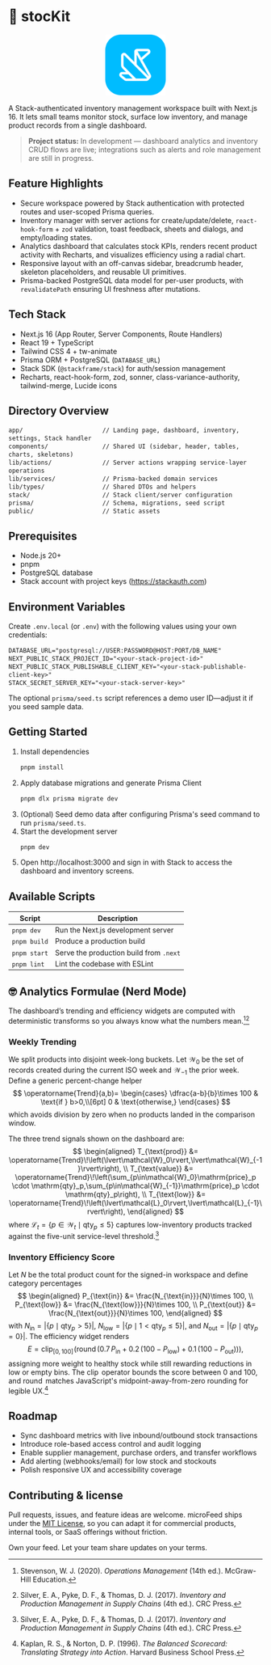 # 🦜 stocKit

<!-- PROJECT LOGO -->
<p align="center">
  <a href="#">
    <img src="public/icon.png" alt="stocKit Logo" width="120" height="120">
  </a>
</p>

A Stack-authenticated inventory management workspace built with Next.js 16. It lets small teams monitor stock, surface low inventory, and manage product records from a single dashboard.

> **Project status:** In development — dashboard analytics and inventory CRUD flows are live; integrations such as alerts and role management are still in progress.

## Feature Highlights
- Secure workspace powered by Stack authentication with protected routes and user-scoped Prisma queries.
- Inventory manager with server actions for create/update/delete, `react-hook-form` + `zod` validation, toast feedback, sheets and dialogs, and empty/loading states.
- Analytics dashboard that calculates stock KPIs, renders recent product activity with Recharts, and visualizes efficiency using a radial chart.
- Responsive layout with an off-canvas sidebar, breadcrumb header, skeleton placeholders, and reusable UI primitives.
- Prisma-backed PostgreSQL data model for per-user products, with `revalidatePath` ensuring UI freshness after mutations.

## Tech Stack
- Next.js 16 (App Router, Server Components, Route Handlers)
- React 19 + TypeScript
- Tailwind CSS 4 + tw-animate
- Prisma ORM + PostgreSQL (`DATABASE_URL`)
- Stack SDK (`@stackframe/stack`) for auth/session management
- Recharts, react-hook-form, zod, sonner, class-variance-authority, tailwind-merge, Lucide icons

## Directory Overview
```
app/                      // Landing page, dashboard, inventory, settings, Stack handler
components/               // Shared UI (sidebar, header, tables, charts, skeletons)
lib/actions/              // Server actions wrapping service-layer operations
lib/services/             // Prisma-backed domain services
lib/types/                // Shared DTOs and helpers
stack/                    // Stack client/server configuration
prisma/                   // Schema, migrations, seed script
public/                   // Static assets
```

## Prerequisites
- Node.js 20+
- pnpm
- PostgreSQL database
- Stack account with project keys (https://stackauth.com)

## Environment Variables
Create `.env.local` (or `.env`) with the following values using your own credentials:

```
DATABASE_URL="postgresql://USER:PASSWORD@HOST:PORT/DB_NAME"
NEXT_PUBLIC_STACK_PROJECT_ID="<your-stack-project-id>"
NEXT_PUBLIC_STACK_PUBLISHABLE_CLIENT_KEY="<your-stack-publishable-client-key>"
STACK_SECRET_SERVER_KEY="<your-stack-server-key>"
```

The optional `prisma/seed.ts` script references a demo user ID—adjust it if you seed sample data.

## Getting Started
1. Install dependencies
   ```bash
   pnpm install
   ```
2. Apply database migrations and generate Prisma Client
   ```bash
   pnpm dlx prisma migrate dev
   ```
3. (Optional) Seed demo data after configuring Prisma's seed command to run `prisma/seed.ts`.
4. Start the development server
   ```bash
   pnpm dev
   ```
5. Open http://localhost:3000 and sign in with Stack to access the dashboard and inventory screens.

## Available Scripts
| Script        | Description                              |
|---------------|------------------------------------------|
| `pnpm dev`    | Run the Next.js development server       |
| `pnpm build`  | Produce a production build               |
| `pnpm start`  | Serve the production build from `.next`  |
| `pnpm lint`   | Lint the codebase with ESLint            |

## 🤓 Analytics Formulae (Nerd Mode)
The dashboard’s trending and efficiency widgets are computed with deterministic transforms so you always know what the numbers mean.[^1][^2]

### Weekly Trending
We split products into disjoint week-long buckets. Let $\mathcal{W}_0$ be the set of records created during the current ISO week and $\mathcal{W}_{-1}$ the prior week. Define a generic percent-change helper
$$
\operatorname{Trend}(a,b)=
\begin{cases}
\dfrac{a-b}{b}\times 100 & \text{if } b>0,\\[6pt]
0 & \text{otherwise,}
\end{cases}
$$
which avoids division by zero when no products landed in the comparison window.

The three trend signals shown on the dashboard are:
$$
\begin{aligned}
T_{\text{prod}} &= \operatorname{Trend}\!\left(\lvert\mathcal{W}_0\rvert,\lvert\mathcal{W}_{-1}\rvert\right), \\
T_{\text{value}} &= \operatorname{Trend}\!\left(\sum_{p\in\mathcal{W}_0}\mathrm{price}_p \cdot \mathrm{qty}_p,\sum_{p\in\mathcal{W}_{-1}}\mathrm{price}_p \cdot \mathrm{qty}_p\right), \\
T_{\text{low}} &= \operatorname{Trend}\!\left(\lvert\mathcal{L}_0\rvert,\lvert\mathcal{L}_{-1}\rvert\right),
\end{aligned}
$$
where $\mathcal{L}_t=\{p\in\mathcal{W}_t\mid \mathrm{qty}_p\leq 5\}$ captures low-inventory products tracked against the five-unit service-level threshold.[^2]

### Inventory Efficiency Score
Let $N$ be the total product count for the signed-in workspace and define category percentages
$$
\begin{aligned}
P_{\text{in}} &= \frac{N_{\text{in}}}{N}\times 100, \\
P_{\text{low}} &= \frac{N_{\text{low}}}{N}\times 100, \\
P_{\text{out}} &= \frac{N_{\text{out}}}{N}\times 100,
\end{aligned}
$$
with $N_{\text{in}}=\lvert\{p\mid \mathrm{qty}_p>5\}\rvert$, $N_{\text{low}}=\lvert\{p\mid 1<\mathrm{qty}_p\leq 5\}\rvert$, and $N_{\text{out}}=\lvert\{p\mid \mathrm{qty}_p=0\}\rvert$. The efficiency widget renders
$$
E = \operatorname{clip}_{[0,100]}\!\left(\operatorname{round}\left(0.7\,P_{\text{in}} + 0.2\,(100-P_{\text{low}}) + 0.1\,(100-P_{\text{out}})\right)\right),
$$
assigning more weight to healthy stock while still rewarding reductions in low or empty bins. The $\operatorname{clip}$ operator bounds the score between 0 and 100, and $\operatorname{round}$ matches JavaScript's midpoint-away-from-zero rounding for legible UX.[^3]

## Roadmap
- Sync dashboard metrics with live inbound/outbound stock transactions
- Introduce role-based access control and audit logging
- Enable supplier management, purchase orders, and transfer workflows
- Add alerting (webhooks/email) for low stock and stockouts
- Polish responsive UX and accessibility coverage

## Contributing & license
Pull requests, issues, and feature ideas are welcome. microFeed ships under the [MIT License](./LICENSE), so you can adapt it for commercial products, internal tools, or SaaS offerings without friction.

Own your feed. Let your team share updates on your terms.

[^1]: Stevenson, W. J. (2020). *Operations Management* (14th ed.). McGraw-Hill Education.
[^2]: Silver, E. A., Pyke, D. F., & Thomas, D. J. (2017). *Inventory and Production Management in Supply Chains* (4th ed.). CRC Press.
[^3]: Kaplan, R. S., & Norton, D. P. (1996). *The Balanced Scorecard: Translating Strategy into Action*. Harvard Business School Press.
